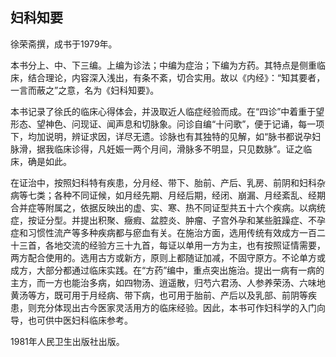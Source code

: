 ## 妇科知要

徐荣斋撰，成书于1979年。

本书分上、中、下三编。上编为诊法；中编为症治；下编为方药。其特点是侧重临床，结合理论，内容深入浅出，有条不紊，切合实用。故以《内经》：“知其要者，一言而蔽之”之意，名为《妇科知要》。

本书记录了徐氏的临床心得体会，并汲取近人临症经验而成。在“四诊”中着重于望形态、望神色、问现证、闻声息和切脉象。问诊自编“十问歌”，便于记诵，每一项下，均加说明，辨证求因，详尽无遗。诊脉也有其独特的见解，如“脉书都说孕妇脉滑，据我临床诊得，凡妊娠一两个月间，滑脉多不明显，只见数脉”。证之临床，确是如此。

在证治中，按照妇科特有疾患，分月经、带下、胎前、产后、乳房、前阴和妇科杂病等七类；各种不同证候，如月经先期、月经后期，经闭、崩漏、月经紊乱、经期合并症等附属之，依据反映出的虚、实、寒、热不同证型共五十六个疾病。以病统症，按证分型。并提出积聚、癥瘕、盆腔炎、肿瘤、子宫外孕和某些脏躁症、不孕症和习惯性流产等多种疾病都与瘀血有关。在施治方面，选用传统有效成方一百二十三首，各地交流的经验方三十九首，每证以单用一方为主，也有按照证情需要，两方配合使用的。选用古方或新方，原则上都随证加减，不固守原方。不论单方或成方，大部分都通过临床实践。在“方药”编中，重点突出施治。提出一病有一病的主方，而一方也能治多病，如四物汤、逍遥散，归芍六君汤、人参养荣汤、六味地黄汤等方，既可用于月经病、带下病，也可用于胎前、产后以及乳部、前阴等疾患，则充分体现出古今医家灵活用方的临床经验。因此，本书可作妇科学的入门向导，也可供中医妇科临床参考。

1981年人民卫生出版社出版。